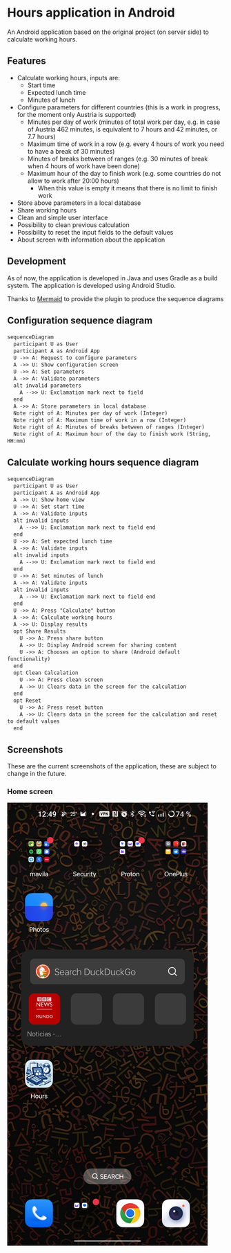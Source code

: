 # Hours application in Android

An Android application based on the original project (on server side) to calculate working hours.

## Features

- Calculate working hours, inputs are:
  - Start time
  - Expected lunch time
  - Minutes of lunch
- Configure parameters for different countries (this is a work in progress, for the moment only
  Austria is supported)
  - Minutes per day of work (minutes of total work per day, e.g. in case of Austria 462 minutes, is
    equivalent to 7 hours and 42 minutes, or 7.7 hours)
  - Maximum time of work in a row (e.g. every 4 hours of work you need to have a break of 30
    minutes)
  - Minutes of breaks between of ranges (e.g. 30 minutes of break when 4 hours of work have been
    done)
  - Maximum hour of the day to finish work (e.g. some countries do not allow to work after 20:00
    hours)
    - When this value is empty it means that there is no limit to finish work
- Store above parameters in a local database
- Share working hours
- Clean and simple user interface
- Possibility to clean previous calculation
- Possibility to reset the input fields to the default values
- About screen with information about the application

## Development

As of now, the application is developed in Java and uses Gradle as a build system. The application
is developed using Android Studio.

Thanks to [Mermaid](https://mermaidjs.github.io/) to provide the plugin to produce the sequence
diagrams

## Configuration sequence diagram

```mermaid 
sequenceDiagram
  participant U as User
  participant A as Android App
  U ->> A: Request to configure parameters
  A ->> U: Show configuration screen
  U ->> A: Set parameters
  A ->> A: Validate parameters
  alt invalid parameters
    A -->> U: Exclamation mark next to field
  end
  A ->> A: Store parameters in local database
  Note right of A: Minutes per day of work (Integer)
  Note right of A: Maximum time of work in a row (Integer)
  Note right of A: Minutes of breaks between of ranges (Integer)
  Note right of A: Maximum hour of the day to finish work (String, HH:mm)   
```

## Calculate working hours sequence diagram

```mermaid  
sequenceDiagram
  participant U as User
  participant A as Android App
  A ->> U: Show home view
  U ->> A: Set start time
  A ->> A: Validate inputs
  alt invalid inputs
    A -->> U: Exclamation mark next to field end
  end
  U ->> A: Set expected lunch time
  A ->> A: Validate inputs
  alt invalid inputs
    A -->> U: Exclamation mark next to field end
  end
  U ->> A: Set minutes of lunch
  A ->> A: Validate inputs
  alt invalid inputs
    A -->> U: Exclamation mark next to field end
  end
  U ->> A: Press "Calculate" button
  A ->> A: Calculate working hours
  A ->> U: Display results
  opt Share Results
    U ->> A: Press share button
    A ->> U: Display Android screen for sharing content
    U ->> A: Chooses an option to share (Android default functionality)
  end
  opt Clean Calcalation
    U ->> A: Press clean screen
    A ->> U: Clears data in the screen for the calculation
  end
  opt Reset
    U ->> A: Press reset button
    A ->> U: Clears data in the screen for the calculation and reset to default values
  end
```

## Screenshots

These are the current screenshots of the application, these are subject to change in the future.

### Home screen

![Icon for the application shown in the main screen](./screenshots/Screenshot_2024-07-08-12-49-49-99_b783bf344239542886fee7b48fa4b892.jpg "Home screen")